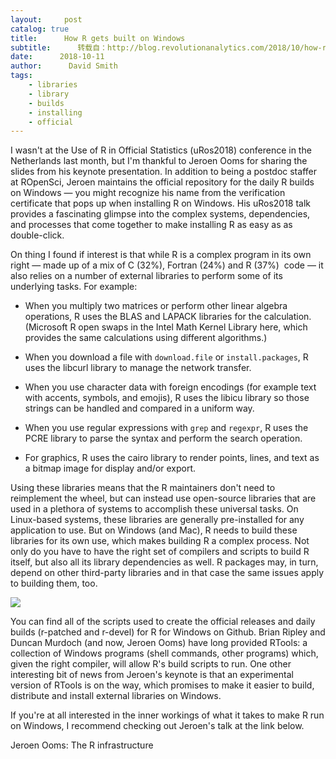 ```yaml
---
layout:     post
catalog: true
title:      How R gets built on Windows
subtitle:      转载自：http://blog.revolutionanalytics.com/2018/10/how-r-gets-built-on-windows.html
date:      2018-10-11
author:      David Smith
tags:
    - libraries
    - library
    - builds
    - installing
    - official
---
```


I wasn't at the Use of R in Official Statistics (uRos2018) conference in the Netherlands last month, but I'm thankful to Jeroen Ooms for sharing the slides from his keynote presentation. In addition to being a postdoc staffer at ROpenSci, Jeroen maintains the official repository for the daily R builds on Windows — you might recognize his name from the verification certificate that pops up when installing R on Windows. His uRos2018 talk provides a fascinating glimpse into the complex systems, dependencies, and processes that come together to make installing R as easy as as double-click.

On thing I found if interest is that while R is a complex program in its own right — made up of a mix of C (32%), Fortran (24%) and R (37%)  code — it also relies on a number of external libraries to perform some of its underlying tasks. For example:

- When you multiply two matrices or perform other linear algebra operations, R uses the BLAS and LAPACK libraries for the calculation. (Microsoft R open swaps in the Intel Math Kernel Library here, which provides the same calculations using different algorithms.)

- When you download a file with `download.file` or `install.packages`, R uses the libcurl library to manage the network transfer.

- When you use character data with foreign encodings (for example text with accents, symbols, and emojis), R uses the libicu library so those strings can be handled and compared in a uniform way.

- When you use regular expressions with `grep` and `regexpr`, R uses the PCRE library to parse the syntax and perform the search operation.

- For graphics, R uses the cairo library to render points, lines, and text as a bitmap image for display and/or export.


Using these libraries means that the R maintainers don't need to reimplement the wheel, but can instead use open-source libraries that are used in a plethora of systems to accomplish these universal tasks. On Linux-based systems, these libraries are generally pre-installed for any application to use. But on Windows (and Mac), R needs to build these libraries for its own use, which makes building R a complex process. Not only do you have to have the right set of compilers and scripts to build R itself, but also all its library dependencies as well. R packages may, in turn, depend on other third-party libraries and in that case the same issues apply to building them, too.

![](http://revolution-computing.typepad.com/.a/6a010534b1db25970b022ad3b7e025200b-800wi)


You can find all of the scripts used to create the official releases and daily builds (r-patched and r-devel) for R for Windows on Github. Brian Ripley and Duncan Murdoch (and now, Jeroen Ooms) have long provided RTools: a collection of Windows programs (shell commands, other programs) which, given the right compiler, will allow R's build scripts to run. One other interesting bit of news from Jeroen's keynote is that an experimental version of RTools is on the way, which promises to make it easier to build, distribute and install external libraries on Windows.

If you're at all interested in the inner workings of what it takes to make R run on Windows, I recommend checking out Jeroen's talk at the link below.

Jeroen Ooms: The R infrastructure
